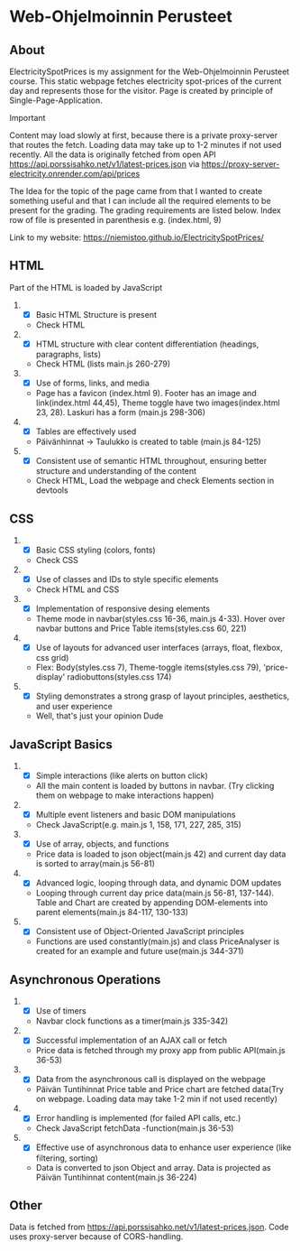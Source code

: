 # Web-Ohjelmoinnin Perusteet

## About
ElectricitySpotPrices is my assignment for the Web-Ohjelmoinnin Perusteet course. This static webpage fetches electricity spot-prices of the current day and represents those for the visitor. Page is created by principle of Single-Page-Application.

>[!IMPORTANT]
Content may load slowly at first, because there is a private proxy-server that routes the fetch. Loading data may take up to 1-2 minutes if not used recently. All the data is originally fetched from open API https://api.porssisahko.net/v1/latest-prices.json via https://proxy-server-electricity.onrender.com/api/prices

The Idea for the topic of the page came from that I wanted to create something useful and that I can include all the required elements to be present for the grading. The grading requirements are listed below. Index row of file is presented in parenthesis e.g. (index.html, 9)

Link to my website: https://niemistoo.github.io/ElectricitySpotPrices/

## HTML
Part of the HTML is loaded by JavaScript

1. - [x] Basic HTML Structure is present
    - Check HTML
2. - [x] HTML structure with clear content differentiation (headings, paragraphs, lists)
    - Check HTML (lists main.js 260-279)
3. - [x] Use of forms, links, and media
    - Page has a favicon (index.html 9). Footer has an image and link(index.html 44,45), Theme toggle have two images(index.html 23, 28). Laskuri has a form (main.js 298-306)
4. - [x] Tables are effectively used
    - Päivänhinnat -> Taulukko is created to table (main.js 84-125)
5. - [x] Consistent use of semantic HTML throughout, ensuring better structure and understanding of the content
    - Check HTML, Load the webpage and check Elements section in devtools

## CSS

1. - [x] Basic CSS styling (colors, fonts)
    - Check CSS
2. - [x] Use of classes and IDs to style specific elements
    - Check HTML and CSS
3. - [x] Implementation of responsive desing elements
    - Theme mode in navbar(styles.css 16-36, main.js 4-33). Hover over navbar buttons and Price Table items(styles.css 60, 221)
4. - [x] Use of layouts for advanced user interfaces (arrays, float, flexbox, css grid)
    - Flex: Body(styles.css 7), Theme-toggle items(styles.css 79), 'price-display' radiobuttons(styles.css 174)
5. - [x] Styling demonstrates a strong grasp of layout principles, aesthetics, and user experience
    - Well, that's just your opinion Dude

## JavaScript Basics

1. - [x] Simple interactions (like alerts on button click)
    - All the main content is loaded by buttons in navbar. (Try clicking them on webpage to make interactions happen)
2. - [x] Multiple event listeners and basic DOM manipulations
    - Check JavaScript(e.g. main.js 1, 158, 171, 227, 285, 315)
3. - [x] Use of array, objects, and functions
    - Price data is loaded to json object(main.js 42) and current day data is sorted to array(main.js 56-81)
4. - [x] Advanced logic, looping through data, and dynamic DOM updates
    - Looping through current day price data(main.js 56-81, 137-144). Table and Chart are created by appending DOM-elements into parent elements(main.js 84-117, 130-133)
5. - [x] Consistent use of Object-Oriented JavaScript principles
    - Functions are used constantly(main.js) and class PriceAnalyser is created for an example and future use(main.js 344-371)

## Asynchronous Operations

1. - [x] Use of timers
    - Navbar clock functions as a timer(main.js 335-342)
2. - [x] Successful implementation of an AJAX call or fetch
    - Price data is fetched through my proxy app from public API(main.js 36-53)
3. - [x] Data from the asynchronous call is displayed on the webpage
    - Päivän Tuntihinnat Price table and Price chart are fetched data(Try on webpage. Loading data may take 1-2 min if not used recently)
4. - [x] Error handling is implemented (for failed API calls, etc.)
    - Check JavaScript fetchData -function(main.js 36-53)
5. - [x] Effective use of asynchronous data to enhance user experience (like filtering, sorting)
    - Data is converted to json Object and array. Data is projected as Päivän Tuntihinnat content(main.js 36-224)

## Other

Data is fetched from https://api.porssisahko.net/v1/latest-prices.json. Code uses proxy-server because of CORS-handling.
